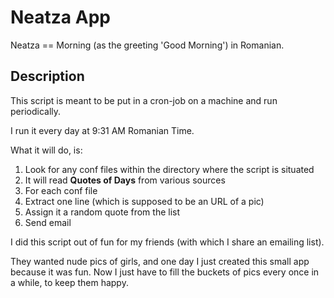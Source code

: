 Neatza App
==========

Neatza == Morning (as the greeting 'Good Morning') in Romanian.

Description
-----------
This script is meant to be put in a cron-job on a machine and run periodically.

I run it every day at 9:31 AM Romanian Time.

What it will do, is:

1. Look for any conf files within the directory where the script is situated
2. It will read **Quotes of Days** from various sources
3. For each conf file
 1. Extract one line (which is supposed to be an URL of a pic) 
 2. Assign it a random quote from the list
 3. Send email

I did this script out of fun for my friends (with which I share an emailing list).

They wanted nude pics of girls, and one day I just created this small app because it was fun.
Now I just have to fill the buckets of pics every once in a while, to keep them happy.

